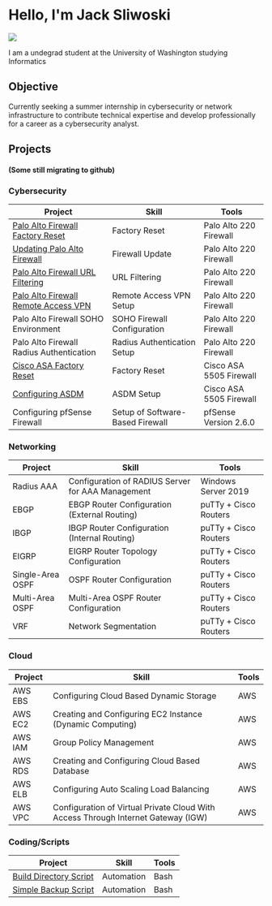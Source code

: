 # Hello, I'm Jack Sliwoski
<a href="https://www.linkedin.com/in/jacksliwoski/"><img src="https://img.shields.io/badge/-LinkedIn-0072b1?&style=for-the-badge&logo=linkedin&logoColor=white" /></a>

I am a undegrad student at the University of Washington studying Informatics

## Objective
Currently seeking a summer internship in cybersecurity or network infrastructure to contribute technical expertise and develop professionally for a career as a cybersecurity analyst.

## Projects
#### (Some still migrating to github)

### Cybersecurity

| Project                    | Skill                                         | Tools                      |
|----------------------------|-----------------------------------------------|----------------------------|
| <a href="https://github.com/jacksliwoski/Palo-Alto-Factory-Reset">Palo Alto Firewall Factory Reset</a>| Factory Reset | Palo Alto 220 Firewall |
| <a href="https://github.com/jacksliwoski/Updating-Palo-Alto-Firewall">Updating Palo Alto Firewall</a>| Firewall Update | Palo Alto 220 Firewall |
| <a href="https://github.com/jacksliwoski/Palo-Alto-URL-Filtering">Palo Alto Firewall URL Filtering</a>| URL Filtering | Palo Alto 220 Firewall |
| <a href="https://github.com/jacksliwoski/Palo-Alto-Remote-Access-VPN">Palo Alto Firewall Remote Access VPN</a>| Remote Access VPN Setup | Palo Alto 220 Firewall |
| <a >Palo Alto Firewall SOHO Environment</a>| SOHO Firewall Configuration | Palo Alto 220 Firewall |
| <a >Palo Alto Firewall Radius Authentication</a>| Radius Authentication Setup | Palo Alto 220 Firewall |
| <a href="https://github.com/jacksliwoski/ASA-Factory-Reset">Cisco ASA Factory Reset</a>| Factory Reset | Cisco ASA 5505 Firewall |
| <a href="https://github.com/jacksliwoski/Configuring-ASDM">Configuring ASDM</a>| ASDM Setup | Cisco ASA 5505 Firewall |
| <a >Configuring pfSense Firewall</a>| Setup of Software-Based Firewall | pfSense Version 2.6.0 |

### Networking 

| Project                    | Skill                                         | Tools                      |
|----------------------------|-----------------------------------------------|----------------------------|
| <a>Radius AAA</a>| Configuration of RADIUS Server for AAA Management | Windows Server 2019 |
| <a>EBGP</a>| EBGP Router Configuration (External Routing) | puTTy + Cisco Routers |
| <a>IBGP</a>| IBGP Router Configuration (Internal Routing) | puTTy + Cisco Routers |
| <a>EIGRP</a>| EIGRP Router Topology Configuration | puTTy + Cisco Routers |
| <a>Single-Area OSPF</a>| OSPF Router Configuration | puTTy + Cisco Routers |
| <a>Multi-Area OSPF</a>| Multi-Area OSPF Router Configuration | puTTy + Cisco Routers |
| <a>VRF</a>| Network Segmentation | puTTy + Cisco Routers |



### Cloud
| Project                    | Skill                                         | Tools                      |
|----------------------------|-----------------------------------------------|----------------------------|
| <a>AWS EBS</a>| Configuring Cloud Based Dynamic Storage | AWS |
| <a>AWS EC2</a>| Creating and Configuring EC2 Instance (Dynamic Computing) | AWS |
| <a>AWS IAM</a>| Group Policy Management | AWS |
| <a>AWS RDS</a>| Creating and Configuring Cloud Based Database | AWS |
| <a>AWS ELB</a>| Configuring Auto Scaling Load Balancing | AWS |
| <a>AWS VPC</a>| Configuration of Virtual Private Cloud With Access Through Internet Gateway (IGW) | AWS |


### Coding/Scripts

| Project                    | Skill                                         | Tools                      |
|----------------------------|-----------------------------------------------|----------------------------|
| <a href="https://github.com/jacksliwoski/Bash-Scripts/blob/main/BuildDirScript.sh">Build Directory Script</a>| Automation | Bash |
| <a href="https://github.com/jacksliwoski/Bash-Scripts/blob/main/Backup.sh">Simple Backup Script</a>| Automation | Bash |



